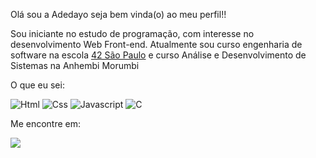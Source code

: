 Olá sou a Adedayo seja bem vinda(o) ao meu perfil!!

Sou iniciante no estudo de programação, com interesse no desenvolvimento Web Front-end.
Atualmente sou curso engenharia de software na escola [42 São Paulo](https://www.42sp.org.br/) e curso Análise e Desenvolvimento de Sistemas na Anhembi Morumbi


O que eu sei:

![Html](https://img.shields.io/badge/HTML5-E34F26?style=for-the-badge&logo=html5&logoColor=white)
![Css](https://img.shields.io/badge/CSS3-1572B6?style=for-the-badge&logo=css3&logoColor=white)
![Javascript](https://img.shields.io/badge/JavaScript-323330?style=for-the-badge&logo=javascript&logoColor=F7DF1E)
![C](https://img.shields.io/badge/c-%2300599C.svg?style=for-the-badge&logo=c&logoColor=white)


Me encontre em:

[<img src="https://img.shields.io/badge/LinkedIn-0077B5?style=for-the-badge&logo=linkedin&logoColor=white">](https://www.linkedin.com/in/asanni/)
